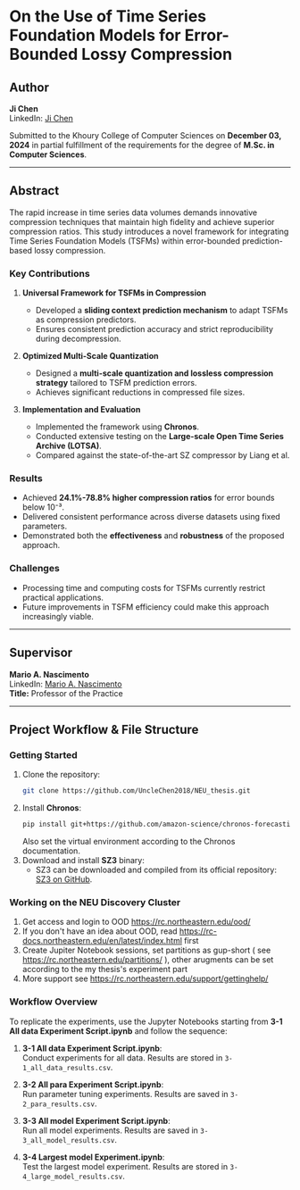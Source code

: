 # On the Use of Time Series Foundation Models for Error-Bounded Lossy Compression

## Author
**Ji Chen**  
LinkedIn: [Ji Chen](https://www.linkedin.com/in/ji-chen-91862328b/)

Submitted to the Khoury College of Computer Sciences on **December 03, 2024** in partial fulfillment of the requirements for the degree of **M.Sc. in Computer Sciences**.

---

## Abstract
The rapid increase in time series data volumes demands innovative compression techniques that maintain high fidelity and achieve superior compression ratios. This study introduces a novel framework for integrating Time Series Foundation Models (TSFMs) within error-bounded prediction-based lossy compression.

### Key Contributions
1. **Universal Framework for TSFMs in Compression**
   - Developed a **sliding context prediction mechanism** to adapt TSFMs as compression predictors.
   - Ensures consistent prediction accuracy and strict reproducibility during decompression.

2. **Optimized Multi-Scale Quantization**
   - Designed a **multi-scale quantization and lossless compression strategy** tailored to TSFM prediction errors.
   - Achieves significant reductions in compressed file sizes.

3. **Implementation and Evaluation**
   - Implemented the framework using **Chronos**.
   - Conducted extensive testing on the **Large-scale Open Time Series Archive (LOTSA)**.
   - Compared against the state-of-the-art SZ compressor by Liang et al.

### Results
- Achieved **24.1%-78.8% higher compression ratios** for error bounds below 10⁻³.
- Delivered consistent performance across diverse datasets using fixed parameters.
- Demonstrated both the **effectiveness** and **robustness** of the proposed approach.

### Challenges
- Processing time and computing costs for TSFMs currently restrict practical applications.
- Future improvements in TSFM efficiency could make this approach increasingly viable.

---

## Supervisor
**Mario A. Nascimento**  
LinkedIn: [Mario A. Nascimento](https://www.linkedin.com/in/mario-nascimento-a9362a3/)  
**Title:** Professor of the Practice

---

## Project Workflow & File Structure

### Getting Started
1. Clone the repository:
   ```bash
   git clone https://github.com/UncleChen2018/NEU_thesis.git
   ```
2. Install **Chronos**:
   ```bash
   pip install git+https://github.com/amazon-science/chronos-forecasting
   ```
   Also set the virtual environment according to the Chronos documentation.
3. Download and install **SZ3** binary:
   - SZ3 can be downloaded and compiled from its official repository: [SZ3 on GitHub](https://github.com/szcompressor/SZ3).


### Working on the NEU Discovery Cluster
1. Get access and login to OOD  https://rc.northeastern.edu/ood/
2. If you don't have an idea about OOD, read https://rc-docs.northeastern.edu/en/latest/index.html first
3. Create Jupiter Notebook sessions, set partitions as gup-short ( see https://rc.northeastern.edu/partitions/ ), other arugments can be set according to the my thesis's experiment part 
4. More support see https://rc.northeastern.edu/support/gettinghelp/

### Workflow Overview
To replicate the experiments, use the Jupyter Notebooks starting from **3-1 All data Experiment Script.ipynb** and follow the sequence:

1. **3-1 All data Experiment Script.ipynb**:  
   Conduct experiments for all data. Results are stored in `3-1_all_data_results.csv`.

2. **3-2 All para Experiment Script.ipynb**:  
   Run parameter tuning experiments. Results are saved in `3-2_para_results.csv`.

3. **3-3 All model Experiment Script.ipynb**:  
   Run all model experiments. Results are saved in `3-3_all_model_results.csv`.

4. **3-4 Largest model Experiment.ipynb**:  
   Test the largest model experiment. Results are stored in `3-4_large_model_results.csv`.


   
